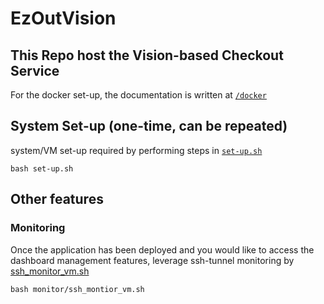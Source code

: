# EzOutVision

## This Repo host the Vision-based Checkout Service

For the docker set-up, the documentation is written at [```/docker```](docker/README.md)

## System Set-up (one-time, can be repeated)

system/VM set-up required by performing steps in [```set-up.sh```](set-up.sh)
```
bash set-up.sh
```

## Other features
### Monitoring

Once the application has been deployed and you would like to access the dashboard management features, leverage ssh-tunnel monitoring by [ssh_monitor_vm.sh](monitor/ssh_montior_vm.sh)
```
bash monitor/ssh_montior_vm.sh
```